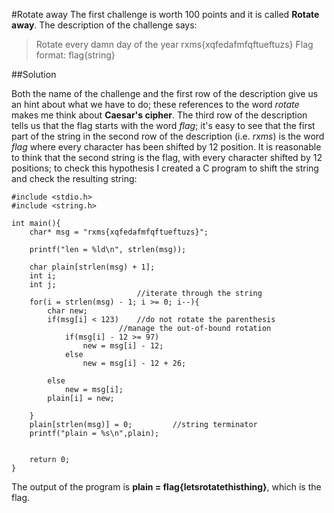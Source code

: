#Rotate away
The first challenge is worth 100 points and it is called **Rotate away**. The description of the challenge says:

>Rotate every damn day of the year
>rxms{xqfedafmfqftueftuzs}
>Flag format: flag{string}

##Solution

Both the name of the challenge and the first row of the description give us an hint about what we have to do; these references to the word *rotate* makes me think about **Caesar's cipher**. The third row of the description tells us that the flag starts with the word *flag*; it's easy to see that the first part of the string in the second row of the description (i.e. *rxms*) is the word *flag* where every character has been shifted by 12 position. It is reasonable to think that the second string is the flag, with every character shifted by 12 positions; to check this hypothesis I created a C program to shift the string and check the resulting string:


```
#include <stdio.h>
#include <string.h>

int main(){
    char* msg = "rxms{xqfedafmfqftueftuzs}";

    printf("len = %ld\n", strlen(msg));

    char plain[strlen(msg) + 1];
    int i;
    int j;
                            //iterate through the string
    for(i = strlen(msg) - 1; i >= 0; i--){  
        char new;
        if(msg[i] < 123)    //do not rotate the parenthesis
                        //manage the out-of-bound rotation
            if(msg[i] - 12 >= 97)  
                new = msg[i] - 12;
            else
                new = msg[i] - 12 + 26;
            
        else
            new = msg[i];
        plain[i] = new;
        
    }
    plain[strlen(msg)] = 0;         //string terminator
    printf("plain = %s\n",plain);


    return 0;
}
```

The output of the program is **plain = flag{letsrotatethisthing}**, which is the flag.